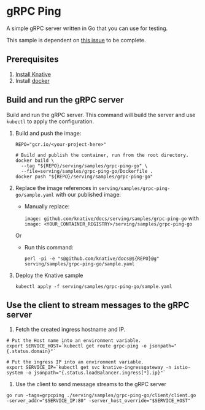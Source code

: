 # gRPC Ping

A simple gRPC server written in Go that you can use for testing.

This sample is dependent on [this issue](https://github.com/knative/serving/issues/1047) to be complete.

## Prerequisites

1. [Install Knative](https://github.com/knative/docs/blob/master/install/README.md)
1. Install [docker](https://www.docker.com/)

## Build and run the gRPC server

Build and run the gRPC server. This command will build the server and use `kubectl` to apply the configuration.

1. Build and push the image:
   ```
   REPO="gcr.io/<your-project-here>"

   # Build and publish the container, run from the root directory.
   docker build \
     --tag "${REPO}/serving/samples/grpc-ping-go" \
     --file=serving/samples/grpc-ping-go/Dockerfile .
   docker push "${REPO}/serving/samples/grpc-ping-go"
   ```
2. Replace the image references in `serving/samples/grpc-ping-go/sample.yaml`
   with our published image:
   * Manually replace:

     `image: github.com/knative/docs/serving/samples/grpc-ping-go` with `image: <YOUR_CONTAINER_REGISTRY>/serving/samples/grpc-ping-go`

    Or

   * Run this command:
     ```
     perl -pi -e "s@github.com/knative/docs@${REPO}@g" serving/samples/grpc-ping-go/sample.yaml
     ```

3. Deploy the Knative sample
   ```
   kubectl apply -f serving/samples/grpc-ping-go/sample.yaml
   ```

## Use the client to stream messages to the gRPC server

1. Fetch the created ingress hostname and IP.

```
# Put the Host name into an environment variable.
export SERVICE_HOST=`kubectl get route grpc-ping -o jsonpath="{.status.domain}"`

# Put the ingress IP into an environment variable.
export SERVICE_IP=`kubectl get svc knative-ingressgateway -n istio-system -o jsonpath="{.status.loadBalancer.ingress[*].ip}"`
```

1. Use the client to send message streams to the gRPC server

```
go run -tags=grpcping ./serving/samples/grpc-ping-go/client/client.go -server_addr="$SERVICE_IP:80" -server_host_override="$SERVICE_HOST"
```
